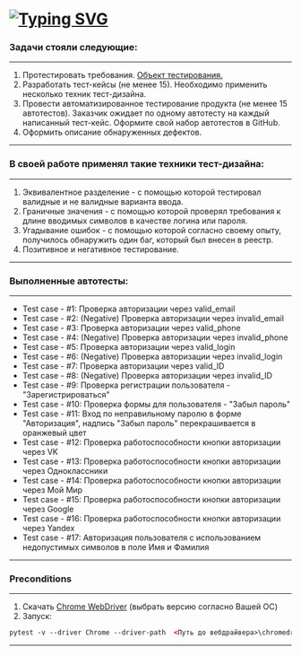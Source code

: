 # [![Typing SVG](https://readme-typing-svg.herokuapp.com?font=Fira+Code&pause=1000&width=800&lines=%D0%98%D1%82%D0%BE%D0%B3%D0%BE%D0%B2%D1%8B%D0%B9+%D0%BF%D1%80%D0%BE%D0%B5%D0%BA%D1%82+%D0%BF%D0%BE+%D0%B0%D0%B2%D1%82%D0%BE%D0%BC%D0%B0%D1%82%D0%B8%D0%B7%D0%B0%D1%86%D0%B8%D0%B8+%D1%82%D0%B5%D1%81%D1%82%D0%B8%D1%80%D0%BE%D0%B2%D0%B0%D0%BD%D0%B8%D1%8F+-+Selenium)](https://git.io/typing-svg) #

### Задачи стояли следующие: 
---
1. Протестировать требования. 
[Объект тестирования.](https://b2c.passport.rt.ru)
2. Разработать тест-кейсы (не менее 15). Необходимо применить несколько техник тест-дизайна.
3. Провести автоматизированное тестирование продукта (не менее 15 автотестов). Заказчик ожидает по одному автотесту на каждый написанный тест-кейс. Оформите свой набор автотестов в GitHub.
4. Оформить описание обнаруженных дефектов.
---
### В своей работе применял такие техники тест-дизайна:
---
1. Эквивалентное разделение - с помощью которой тестировал валидные и не валидные варианта ввода.  
2. Граничные значения - с помощью которой проверял требования к длине вводимых символов в качестве логина или пароля.   
3. Угадывание ошибок - с помощью которой согласно своему опыту, получилось обнаружить один баг, который был внесен в реестр.  
4. Позитивное и негативное тестирование.   
---
### Выполненные автотесты:
---
* Test case - #1:
Проверка авторизации через valid_email
* Test case - #2: (Negative)
Проверка авторизации через invalid_email
* Test case - #3:
 Проверка авторизации через valid_phone
* Test case - #4: (Negative)
 Проверка авторизации через invalid_phone
* Test case - #5:
 Проверка авторизации через valid_login
* Test case - #6: (Negative)
 Проверка авторизации через invalid_login
* Test case - #7:
 Проверка авторизации через valid_ID
* Test case - #8: (Negative)
 Проверка авторизации через invalid_ID
* Test case - #9:
 Проверка регистрации пользователя - "Зарегистрироваться"
* Test case - #10:
 Проверка формы для пользователя - "Забыл пароль"
* Test case - #11:
 Вход по неправильному паролю в форме "Авторизация", надпись "Забыл пароль" перекрашивается в оранжевый цвет
* Test case - #12:
 Проверка работоспособности кнопки авторизации через VK
* Test case - #13:
 Проверка работоспособности кнопки авторизации через Одноклассники
* Test case - #14:
 Проверка работоспособности кнопки авторизации через Мой Мир
* Test case - #15:
 Проверка работоспособности кнопки авторизации через Google
* Test case - #16:
 Проверка работоспособности кнопки авторизации через Yandex
* Test case - #17:
 Авторизация пользователя с использованием недопустимых символов в поле Имя и Фамилия
---
### Preconditions
---
1. Скачать [Chrome WebDriver](https://chromedriver.chromium.org/downloads) (выбрать версию согласно Вашей ОС)
2. Запуск:
```html
pytest -v --driver Chrome --driver-path  <Путь до вебдрайвера>\chromedriver.exe tests_rostelecom.py 
```
---
